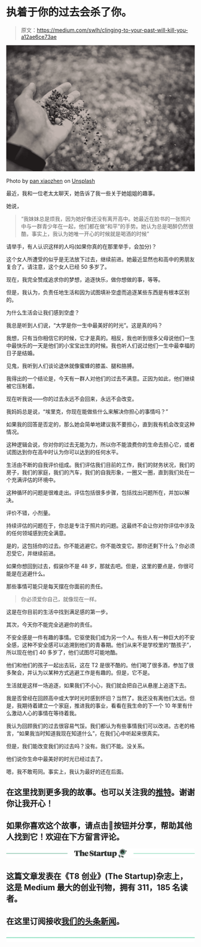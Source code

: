 # 执着于你的过去会杀了你。

> 原文：<https://medium.com/swlh/clinging-to-your-past-will-kill-you-a12ae6ce73ae>

![](img/2456c59c03d19dd9c3dc138ae3f3f0e1.png)

Photo by [pan xiaozhen](https://unsplash.com/photos/F08fd8NFbhk?utm_source=unsplash&utm_medium=referral&utm_content=creditCopyText) on [Unsplash](https://unsplash.com/search/photos/past?utm_source=unsplash&utm_medium=referral&utm_content=creditCopyText)

最近，我和一位老太太聊天，她告诉了我一些关于她姐姐的趣事。

她说，

> “我妹妹总是烦我，因为她好像还没有离开高中。她最近在脸书的一张照片中与一群青少年在一起，他们都在做“和平”的手势。她认为总是喝醉仍然很酷，事实上，我认为她唯一开心的时候就是喝酒的时候”

请举手，有人认识这样的人吗(如果你真的在那里举手，会加分)？

这个女人所遭受的似乎是无法放下过去，继续前进。她最近显然也和高中的男朋友复合了。请注意，这个女人已经 50 多岁了。

现在，我完全赞成追求你的梦想，追逐快乐，做你想做的事，等等。

但是，我认为，负责任地生活和因为试图填补空虚而追逐某些东西是有根本区别的。

为什么生活会让我们感到空虚？

我总是听到人们说，“大学是你一生中最美好的时光”。这是真的吗？

我想，只有当你相信它的时候，它才是真的。相反，我也听到很多父母说他们一生中最快乐的一天是他们的小宝宝出生的时候。我也听人们说过他们一生中最幸福的日子是结婚。

见鬼，我听到人们谈论退休就像蜜蜂的膝盖、腿和胳膊。

我得出的一个结论是，今天有一群人对他们的过去不满意。正因为如此，他们继续被它压制着。

现在听我说——你的过去永远不会回来，永远不会改变。

我妈妈总是说，“埃里克，你现在能做些什么来解决你担心的事情吗？”

如果我的回答是否定的，那么她会简单地建议我不要担心，直到我有机会改变这种情况。

这种逻辑会说，你对你的过去无能为力，所以你不能浪费你的生命去担心它，或者试图达到你在高中时认为你可以达到的任何水平。

生活由不断的自我评价组成。我们评估我们目前的工作，我们的财务状况，我们的房子，我们的家庭，我们的汽车，我们的自我形象，一圈又一圈，直到我们处在一个充满评估的环境中。

这种循环的问题是很难走出。评估包括很多步骤，包括找出问题所在，并加以解决。

评价不错，小剂量。

持续评估的问题在于，你总是专注于照片的问题。这最终不会让你对你评估中涉及的任何领域感到完全满意。

是的，这包括你的过去。你不能逃避它。你不能改变它。那你还剩下什么？你必须忍受它，并继续前进。

如果你想回到过去，假装你不是 48 岁，那就去吧。但是，这里的要点是，你很可能是在逃避什么。

那些事情可能只是每天摆在你面前的责任。

> 你必须爱你自己，就像现在一样。

这是在你目前的生活中找到满足感的第一步。

其次，今天你不能完全逃避你的责任。

不安全感是一件有趣的事情。它驱使我们成为另一个人。有些人有一种巨大的不安全感，这种不安全感可以追溯到他们的青春期。他们从来不是学校里的“酷孩子”，所以现在他们 40 多岁了，他们试图尽可能地酷。

他们和他们的孩子一起出去玩，这在 T2 是很不酷的。他们喝了很多酒，参加了很多聚会，并认为以某种方式逃避工作是有趣的。但是，它不是。

生活就是这样一场追逐，如果我们不小心，我们就会把自己从悬崖上追逐下去。

我是否曾经在回顾高中或大学时光时感到怀旧？当然了。我还没有离他们太远。但是，我期待着建立一个家庭，推进我的事业，看看在我生命的下一个 10 年里有什么激动人心的事情在等待着我。

我认为回顾我们的过去很容易气馁。我们都认为有些事情我们可以改进。古老的格言，“如果我当时知道我现在知道什么”，在我们心中听起来很真实。

但是，我们能改变我们的过去吗？没有。我们不能。没关系。

他们说你生命中最美好的时光已经过去了。

嗯，我不敢苟同。事实上，我认为最好的还在后面。

## 在这里找到更多我的故事。也可以关注我的[推特](https://twitter.com/Eturn102)。谢谢你让我开心！

## 如果你喜欢这个故事，请点击👏按钮并分享，帮助其他人找到它！欢迎在下方留言评论。

[![](img/308a8d84fb9b2fab43d66c117fcc4bb4.png)](https://medium.com/swlh)

## 这篇文章发表在《T8 创业》(The Startup)杂志上，这是 Medium 最大的创业刊物，拥有 311，185 名读者。

## 在这里订阅接收[我们的头条新闻](http://growthsupply.com/the-startup-newsletter/)。

[![](img/b0164736ea17a63403e660de5dedf91a.png)](https://medium.com/swlh)